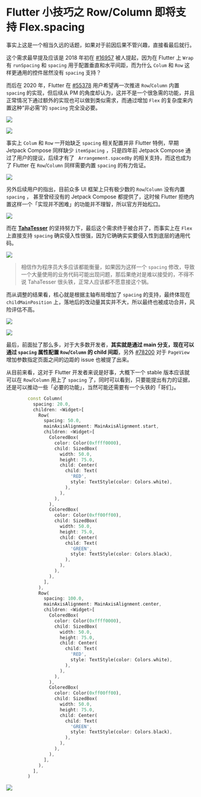 # Flutter 小技巧之 Row/Column 即将支持  Flex.spacing 

事实上这是一个相当久远的话题，如果对于前因后果不管兴趣，直接看最后就行。

这个需求最早提及应该是 2018 年初在 [#16957](https://github.com/flutter/flutter/issues/16957) 被人提起，因为在 Flutter 上 `Wrap` 有  `runSpacing` 和 `spacing` 用于配置垂直和水平间距，而为什么  `Colum` 和 `Row`  这样更通用的控件居然没有 `spacing`  支持？

而后在 2020 年，Flutter 在 [#55378](https://github.com/flutter/flutter/issues/55378)  用户希望再一次推进  `Row`/`Column` 内置  `spacing`   的实现，但后续从 PM 的角度却认为，这并不是一个很急需的功能，并且正常情况下通过额外的实现也可以做到类似需求，而通过增加 `Flex`  的复杂度来内置这种“非必需”的   `spacing`    完全没必要。

![](http://img.cdn.guoshuyu.cn/20240903_Flutter-N33/image1.png)

![](http://img.cdn.guoshuyu.cn/20240903_Flutter-N33/image2.png)

事实上   `Colum`  和  `Row`  一开始缺乏  `spacing`  相关配置并非 Flutter 特例，早期 Jetpack Compose 同样缺少 `itemSpacing` ，只是四年前  Jetpack Compose 通过了用户的提议，后续才有了 ` Arrangement.spacedBy` 的相关支持，而这也成为了 Flutter 在  `Row`/`Column` 同样需要内置  `spacing`   的有力佐证。

![](http://img.cdn.guoshuyu.cn/20240903_Flutter-N33/image3.png)



另外后续用户的指出，目前众多 UI 框架上只有极少数的  `Row`/`Column`  没有内置   `spacing`   ， 甚至曾经没有的  Jetpack Compose  都提供了，这时候 Flutter 拒绝内置这样一个「实现并不困难」的功能并不理智，所以官方开始松口。

![](http://img.cdn.guoshuyu.cn/20240903_Flutter-N33/image4.png)

而在  **[TahaTesser](https://github.com/TahaTesser)**  的坚持努力下，最后这个需求终于被合并了，而事实上在 `Flex`  上直接支持 `spacing`   确实侵入性很强，因为它确确实实要侵入性到底层的通用代码。

![](http://img.cdn.guoshuyu.cn/20240903_Flutter-N33/image5.png)

> 相信作为程序员大多应该都能衡量，如果因为这样一个 `spacing`  修改，导致一个大量使用的业务代码可能出现问题，那后果绝对是难以接受的，不得不说 TahaTesser 很头铁，正常人应该都不愿意接这个锅。

而从调整的结果看，核心就是根据主轴布局增加了 `spacing` 的支持，最终体现在 `childMainPosition` 上，落地后的改动量其实并不大，所以最终也被成功合并，风险评估不高。

![](http://img.cdn.guoshuyu.cn/20240903_Flutter-N33/image6.png)

![](http://img.cdn.guoshuyu.cn/20240903_Flutter-N33/image7.png)

最后，前面扯了那么多，对于大多数开发者，**其实就是通过 main 分支，现在可以通过 `spacing`  属性配置   `Row`/`Column`  的 child 间距**，另外  [#78200](https://github.com/flutter/flutter/issues/78200)  对于 `PageView`  增加参数指定页面之间的边距的 issue 也被提了出来。

从目前来看，这对于 Flutter 开发者来说是好事，大概下一个 stable 版本应该就可以在  `Row`/`Column`   用上了  `spacing`   了，同时可以看到，只要能提出有力的证据，还是可以推动一些「必要的功能」，当然可能还需要有一个头铁的「哥们」。

```dart
		const Column(
          spacing: 20.0,
          children: <Widget>[
            Row(
              spacing: 50.0,
              mainAxisAlignment: MainAxisAlignment.start,
              children: <Widget>[
                ColoredBox(
                  color: Color(0xffff0000),
                  child: SizedBox(
                    width: 50.0,
                    height: 75.0,
                    child: Center(
                      child: Text(
                        'RED',
                        style: TextStyle(color: Colors.white),
                      ),
                    ),
                  ),
                ),
                ColoredBox(
                  color: Color(0xff00ff00),
                  child: SizedBox(
                    width: 50.0,
                    height: 75.0,
                    child: Center(
                      child: Text(
                        'GREEN',
                        style: TextStyle(color: Colors.black),
                      ),
                    ),
                  ),
                ),
              ],
            ),
            Row(
              spacing: 100.0,
              mainAxisAlignment: MainAxisAlignment.center,
              children: <Widget>[
                ColoredBox(
                  color: Color(0xffff0000),
                  child: SizedBox(
                    width: 50.0,
                    height: 75.0,
                    child: Center(
                      child: Text(
                        'RED',
                        style: TextStyle(color: Colors.white),
                      ),
                    ),
                  ),
                ),
                ColoredBox(
                  color: Color(0xff00ff00),
                  child: SizedBox(
                    width: 50.0,
                    height: 75.0,
                    child: Center(
                      child: Text(
                        'GREEN',
                        style: TextStyle(color: Colors.black),
                      ),
                    ),
                  ),
                ),
              ],
            ),
          ],
        )
```

![](http://img.cdn.guoshuyu.cn/20240903_Flutter-N33/image8.png)



